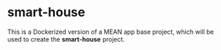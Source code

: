 # smart-house
This is a Dockerized version of a MEAN app base project, which will be used to create the <b>smart-house</b> project.
